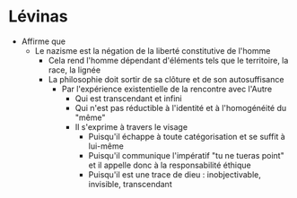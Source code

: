 # Lévinas
- Affirme que
  - Le nazisme est la négation de la liberté constitutive de l'homme
    - Cela rend l'homme dépendant d'éléments tels que le territoire, la race, la lignée
    - La philosophie doit sortir de sa clôture et de son autosuffisance
      - Par l'expérience existentielle de la rencontre avec l'Autre
        - Qui est transcendant et infini
        - Qui n'est pas réductible à l'identité et à l'homogénéité du "même"
        - Il s'exprime à travers le visage
          - Puisqu'il échappe à toute catégorisation et se suffit à lui-même
          - Puisqu'il communique l'impératif "tu ne tueras point" et il appelle donc à la responsabilité éthique
          - Puisqu'il est une trace de dieu : inobjectivable, invisible, transcendant     
